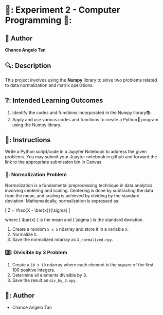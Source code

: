 # 🌠: Experiment 2 - Computer Programming 🌠:

## :bust_in_silhouette: Author
**Chance Angelo Tan**

## 🔍: Description
This project involves using the **Numpy** library to solve two problems related to data normalization and matrix operations.

## ❔: Intended Learning Outcomes
1. Identify the codes and functions incorporated in the Numpy library📚.
2. Apply and use various codes and functions to create a Python🐍 program using the Numpy library.

## 📝: Instructions
Write a Python script/code in a Jupyter Notebook to address the given problems. You may submit your Jupyter notebook in github and forward the link to the appropriate submission bin in Canvas.

### 🧙: Normalization Problem
Normalization is a fundamental preprocessing technique in data analytics involving centering and scaling. Centering is done by subtracting the data from the mean, and scaling is achieved by dividing by the standard deviation. Mathematically, normalization is expressed as:

\[ Z = \frac{X - \bar{x}}{\sigma} \]

where \( \bar{x} \) is the mean and \( \sigma \) is the standard deviation.

1. Create a random `5 x 5` ndarray and store it in a variable `X`.
2. Normalize `X`.
3. Save the normalized ndarray as `X_normalized.npy`.

### 3️⃣: Divisible by 3 Problem
1. Create a `10 x 10` ndarray where each element is the square of the first 100 positive integers.
2. Determine all elements divisible by 3.
3. Save the result as `div_by_3.npy`.

## 📖: Author
-  Chance Angelo Tan
